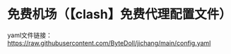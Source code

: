 # 免费机场（【clash】免费代理配置文件）
yaml文件链接：https://raw.githubusercontent.com/ByteDoll/jichang/main/config.yaml
